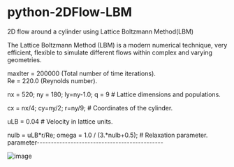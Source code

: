 # python-2DFlow-LBM
2D flow around a cylinder using Lattice Boltzmann Method(LBM)

The Lattice Boltzmann Method (LBM) is a modern numerical technique, very efficient, 
flexible to simulate different flows within complex and varying geometries.

maxIter = 200000 (Total number of time iterations).     
Re      = 220.0  (Reynolds number).

nx = 520; ny = 180; ly=ny-1.0; q = 9 # Lattice dimensions and populations.

cx = nx/4; cy=ny/2; r=ny/9;          # Coordinates of the cylinder.

uLB     = 0.04                       # Velocity in lattice units.

nulb    = uLB*r/Re; omega = 1.0 / (3.*nulb+0.5); # Relaxation parameter.
parameter---------------------------------------------


![image](https://github.com/weisting-sinica/python-2DFlow-LBM/blob/master/lbmFlowAroundCylinder.gif)
